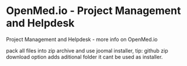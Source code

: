 # OpenMed.io - Project Management and Helpdesk
Project Management and Helpdesk - more info on OpenMed.io

pack all files into zip archive and use joomal installer,
tip: github zip download option adds aditional folder it cant be used as installer.
